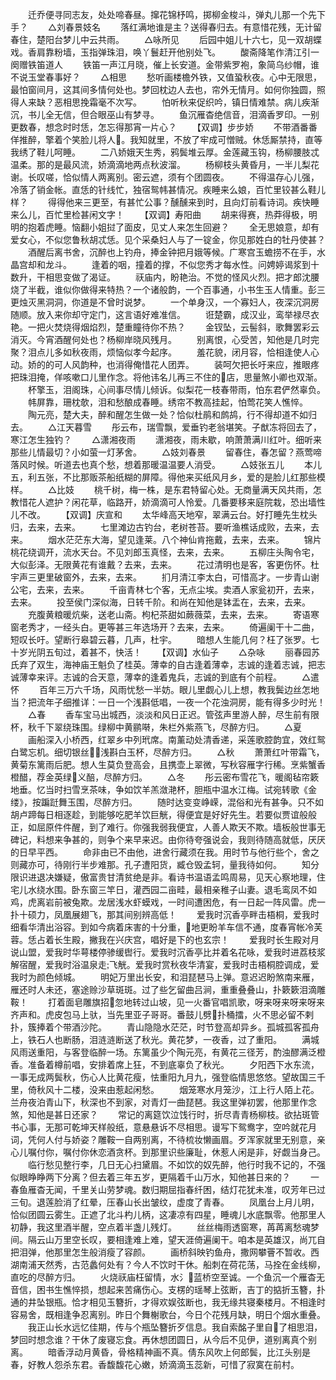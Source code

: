 <!-- { "loadSidebar": true } -->
　　迁乔便寻同志友，处处啼春昼。撺花锦杼鸣，掷柳金梭斗，弹丸儿那一个先下手？
　　△刘春景妓名
　　落红满地谁是主？送得春归去。有意惜花残，无计留春住，楚阳台梦儿中云共雨。
　　△咏所见
　　后园中姐儿十六七，见一双胡蝶戏。香肩靠粉墙，玉指弹珠泪，唤丫鬟赶开他别处飞。
　　酸斋降笔作清江引一阕赠铁笛道人
　　铁笛一声江月晓，催上长安道。金带紫罗袍，象简乌纱帽，谁不说玉堂春事好？
　　△相思
　　愁听画楼檐外铁，又值蛩秋夜。心中无限思，最怕窗间月，这其间多情何处也。梦回枕边人去也，帘外无情月。如何你独圆，照得人来缺？恶相思挽霜毫不次写。
　　怕听秋来促织吟，镇日情难禁。病儿疾渐沉，书儿全无信，但合眼巫山有梦寻。
　　鱼沉雁杳绝信音，泪滴香罗印。一别更数春，想念时时恁，怎忘得那宵一片心？
　　【双调】步步娇
　　不带酒番番佯推醉，擎着个笑脸儿将人。我知就里，不放了牢成可憎贼。休恁厮禁持，直等我绣了鞋儿呵睡。
　　二八娇娥天生秀，鸦鬓堆云厚。金莲藏玉钩，杨柳腰肢忒温柔。那的是最风流，娇滴滴地两点秋波溜。
　　杨柳枝头黄昏月，一半儿梨花谢。长叹嗟，恰似情人两离别。密云遮，须有个团圆夜。
　　不得温存心儿强，冷落了销金帐。直恁的针线忙，独宿鸳帏甚情况。疾睡来么娘，百忙里铰甚么鞋儿样？
　　得得他来三更至，有甚忙公事？醺醺来到时，且向灯前看诗词。疾快睡来么儿，百忙里检甚闲文字！
　　【双调】寿阳曲
　　胡来得赛，热莽得极，明明的抱着虎睡。恼翻小姐挝了面皮，见丈人来怎生回避？
　　全无思娘意，却有爱女心，不似您鲁秋胡忒恁。见个采桑妇人与了一锭金，你见那姓白的牡丹使甚？
　　酒醒后离书舍，沉醉也上钓舟，捧金钟把月娥等候。广寒宫玉蟾捞不在手，水晶宫却和龙斗。
　　逢着的咽，撞着的撑，不似您秀才每水性。问娉婷谒浆到十数升，干相思变做了渴证。
　　祆庙内，盼艳治。不觉的怪风火烈。把才郎沈腰烧了半截，谁似你做得来特热？一个诸般韵，一个百事通，小书生玉人情重。彭三更烛灭黑洞洞，你道是不曾时说梦。
　　一个单身汉，一个寡妇人，夜深沉洞房随顺。放入来你却守定门，这言语好难准信。
　　诳楚霸，成汉业，鸾举禄尽衣艳。一把火焚烧得烟焰烈，楚重瞳待你不热？
　　金钗坠，云髻斜，歌舞罢彩云消灭。今宵酒醒何处也？杨柳岸晓风残月。
　　别离恨，心受苦，知他是几时完聚？泪点儿多如秋夜雨，烦恼似孝今起序。
　　羞花貌，闭月容，恰相逢使人心动。娇的的可人风韵种，也消得俺惜花人团弄。
　　装呵欠把长吁来应，推眼疼把珠泪掩，佯咳嗽口儿里作念。将他讳名儿再三不住的店，思量煞小卿也双渐。
　　杯擎玉，泪阁珠，心间事尽情儿倾诉。似梨花一枝春带雨，怕东君俨然辜负。
　　帏屏靠，珊枕欹，泪和愁酿成春睡。绣帘不教高挂起，怕莺花笑人憔悴。
　　陶元亮，楚大夫，醉和醒怎生做一处？恰似杜鹃和鹧鸪，行不得却道不如归去。
　　△江天暮雪
　　彤云布，瑞雪飘，爱垂钓老翁堪笑。子猷冻将回去了，寒江怎生独钓？
　　△潇湘夜雨
　　潇湘夜，雨未歇，响萧萧满川红叶。细听来那些儿情最切？小如萤一灯茅舍。
　　△妓刘春景
　　留春住，春怎留？燕莺啼落风时候。听道去也真个愁，想着那暖温温要人消受。
　　△妓张五儿
　　本儿五，利五张，不比那贩茶船纸糊的屏障。得他来买纸风月乡，爱的是脸儿红那些模样。
　　△比妓
　　桃千树，梅一株，是东君特留心处。无商量满天风共雨，怎教惜花人遮护？闲花草，临路开，娇滴滴可人怜爱。几番要移来庭院栽，恐出墙性儿不改。
　　【双调】庆宣和
　　太华峰高天地窄，翠满云台。好打睡先生枕头归，去来，去来。
　　七里滩边古钓台，老树苍苔。要听渔樵话成败，去来，去来。
　　烟水茫茫东大海，望见逢莱。八个神仙肯拖戴，去来，去来。
　　锦片桃花绕调开，流水天台。不见刘郎玉真怪，去来，去来。
　　五柳庄头陶令宅，大似彭泽。无限黄花有谁戴？去来，去来。
　　花过清明也是客，客更伤怀。杜宇声三更里破窗外，去来，去来。
　　扪月清江李太白，可惜高才。一步青山谢公宅，去来，去来。
　　千亩青林七个客，无点尘埃。卖酒人家瓮初开，去来，去来。
　　投至侯门深似海，日转千阶。和尚在知他是钵盂在，去来，去来。
　　充腹黄粮暖炕柴，送老山斋。枸杞茶甜如蕨薇菜，去来，去来。
　　寄语寒窗老秀才，一经头白。更等甚三年选场开？去来，去来。
　　倚遍阑干十二曲，短叹长吁。望断行皋碧云暮，几声，杜宇。
　　暗想人生能几何？枉了张罗。七十岁光阴五旬过，着甚不，快活！
　　【双调】水仙子
　　△杂咏
　　丽春园苏氏弃了双生，海神庙王魁负了桂英。薄幸的自古逢着薄幸，志诚的逢着志诚，把志诚薄幸来评。志诚的合天意，薄幸的逢着鬼兵，志诚的到底有个前程。
　　△遣怀
　　百年三万六千场，风雨忧愁一半妨。眼儿里觑心儿上想，教我鬓边丝怎地当？把流年子细推详：一日一个浅斟低唱，一夜一个花浊洞房，能有得多少时光！
　　△春
　　香车宝马出城西，淡淡和风日正迟。管弦声里游人醉，尽生前有限杯，秋千下翠绕珠围。绿柳中黄鹂啭，朱栏外紫燕飞，尽醉方归。
　　△夏
　　画船深入小桥西，红翠乡中列玳席。南薰动处清香递，采莲歌腔韵宜，效红鸳白鹭忘机。细切银丝，浅斟白玉杯，尽醉方归。
　　△秋
　　萧萧红叶带霜飞，黄菊东篱雨后肥。想人生莫负登高会，且携壶上翠微，写秋容雁字行稀。烹紫蟹香橙醋，荐金英绿义醅，尽醉方归。
　　△冬
　　彤云密布雪花飞，暖阁毡帘簌地垂。忆当时扫雪烹茶味，争如饮羊羔潋滟杯，胆瓶中温水江梅。试宛转歌《金缕》，按蹁跹舞玉围，尽醉方归。
　　随时达变变峥嵘，混俗和光有甚争。只不如胡卢蹄每日相逐趁，到能够吃肥羊饮巨觥，得便宜是好好先生。若要似贾谊般般正，如屈原件件醒，到了难行。你强我弱我便宜，人善人欺天不欺。墙板般世事无碑记，料想来争甚的，则争个来早来迟。由你待夸强说会，我则待随高就低，厌厌的日早平西。
　　命非由已不由他，进舍行藏须在我。用时节与他行些个，舍之则藏亦可，待刚行半步难那。孔子遭阳货，臧仓毁孟轲，量我待如何。
　　知分限识进退决嫌疑，傲富贵甘清贫绝是非。看诗书温语孟鸣周易，见天心察地理，住宅儿水绕水围。卧东窗三竿日，灌西园二亩畦，最相亲稚子山妻。退毛鸾凤不如鸡，虎离岩前被兔欺。龙居浅水虾蟆戏，一时间遭困危，有一日起一阵风雷。虎一扑十硕力，凤凰展翅飞，那其间别辨高低！
　　爱我时沉香亭畔击梧桐，爱我时细看华清出浴容。到如今病着床害的十分重，地更盼羊车信不通，度春宵帐冷芙蓉。恁占着长生殿，撇我在兴庆宫，唱好是下的也玄宗！
　　爱我时长生殿对月说山盟，爱我时华萼楼停骖缓辔行。爱我时沉香亭比并着名花咏，爱我时进荔枝浆解宿醒，爱我时浴温泉走飞觥。爱我时赏秋夜华清宴，爱我时击梧桐腔调成，爱我时为颜色倾城。
　　明妃万里出长安，和泪琵琶马上弹。意迟迟盼煞南来雁，雁还时人未还，塞途赊沙草斑斑。过了些乞留曲吕涧，重重叠叠山，扑簌簌泪滴雕鞍！
　　打着面皂雕旗招忽地转过山坡，见一火番官唱凯歌，呀来呀来呀来呀来齐声和。虎皮包马上驮，当先里亚子哥哥。番鼓儿劈扑桶擂，火不思必留不剌扑，簇捧着个带酒沙陀。
　　青山隐隐水茫茫，时节登高却异乡。孤城孤客孤舟上，铁石人也断肠，泪涟涟断送了秋光。黄花梦，一夜香，过了重阳。
　　满城风雨送重阳，与客登临醉一场。东篱虽少个陶元亮，有黄花三径芳，酌浊醪满泛橙香。准备着樽前唱，安排着席上狂，不到底辜负了秋光。
　　夕阳西下水东流，一事无成两鬓秋，伤心人比黄花瘦，怯重阳九月九，强登临情思悠悠。望故国三千里，倚秋风十二楼，没来由惹起闲愁。
　　烟笼寒水月笼沙，江上行人陌上花。兰舟夜泊青山下，秋深也不到家，对青灯一曲琵琶。我这里弹初罢，他那里作念煞，知他是甚日还家？
　　常记的离筵饮泣饯行时，折尽青青杨柳枝。欲拈斑管书心事，无那可乾坤天样般纸，意悬悬诉不尽相思。谩写下鸳鸯字，空吟就花月词，凭何人付与娇姿？雕鞍一自两别离，不待梳妆懒画眉。歹浑家就里无别意，亲心儿嘱付你，嘱付你休恋酒贪杯。到那里识些廉耻，休惹人闲是非，好觑当身己。
　　临行愁见整行李，几日无心扫黛眉。不如饮的奴先醉，他行时我不记的，不强似眼睁睁两下分离？但去着三年五岁，更隔着千山万水，知他甚日来的？
　　一春鱼雁杳无闻，千里关山劳梦魂。数归期屈指春纤困，结灯花犹未准，叹芳年已过三旬。退莲脸消了红晕，压春山长出皱纹，虚度了青春。
　　凤凰台上月儿明，恰似团圆云雾生。正遮了北斗杓儿柄，这凄凉有四星，睡魂儿水底飘零。他那里人初静，我这里酒半醒，空点着半盏儿残灯。
　　丝丝梅雨透窗寒，苒苒离愁魂梦间。隔云山万里空长叹，要相逢难上难，望天涯倚遍阑干。咱本是英雄汉，尚兀自把泪弹，他那里怎生般消瘦了容颜。
　　画桥斜映钓鱼舟，撒网攀罾不暂收。西湖南浦天然秀，古范蠡何处有？今人不饮时干休。船刺在荷花荡，马拴在金线柳，直吃的尽醉方归。
　　火烧祆庙枉留情，水氵蓝桥空至诚。一个鱼沉一个雁杳无音信，困书生憔悴损，想起来苦痛伤心。支楞的瑶琴上弦断，吉丁的掂折玉簪，扑通的井坠银瓶。恰才相见玉簪折，才得欢娱弦断也，我无缘共寝秦楼月。不相逢时容易舍，既相逢争忍离别。昨日个舞榭歌台，今日个花残月缺，明日个烟水重叠。
　　我正山长水远忆佳期，传与个瓶坠簪折歹信息。我自索酩子里自了相思泪，梦回时想念谁？干休了废寝忘食。再休想团圆日，从今后不见伊，道别离真个别离。
　　暗香浮动月黄昏，骨格精神画不真。倩东风吹上何郎鬓，比江头别是春，好教人怨杀东君。香馥馥花心嫩，娇滴滴玉蕊新，可惜了寂寞在前村。
